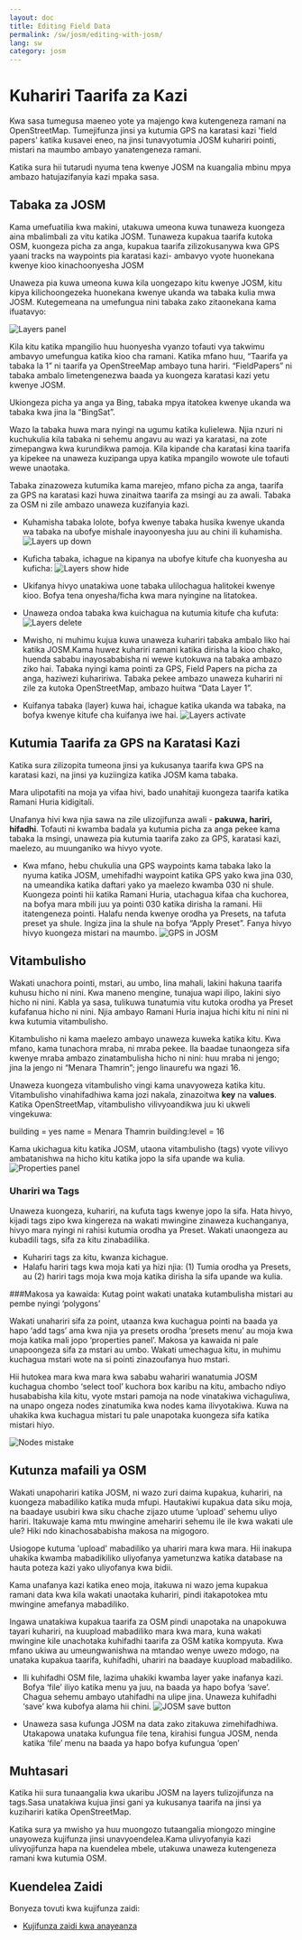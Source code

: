```yaml
---
layout: doc
title: Editing Field Data
permalink: /sw/josm/editing-with-josm/
lang: sw
category: josm
---
```


Kuhariri Taarifa za Kazi
==================
Kwa sasa tumegusa maeneo yote ya majengo kwa kutengeneza ramani na OpenStreetMap. Tumejifunza jinsi ya kutumia GPS na karatasi kazi 'field papers' katika kusavei eneo, na jinsi tunavyotumia JOSM kuhariri pointi, mistari na maumbo ambayo yanatengeneza ramani.

Katika sura hii tutarudi nyuma tena kwenye JOSM na kuangalia mbinu mpya ambazo hatujazifanyia kazi mpaka sasa.

Tabaka za JOSM 
-----------

Kama umefuatilia kwa makini, utakuwa umeona kuwa tunaweza kuongeza aina mbalimbali za vitu katika JOSM. Tunaweza kupakua taarifa kutoka OSM, kuongeza picha za anga, kupakua taarifa zilizokusanywa kwa GPS yaani tracks na waypoints pia karatasi kazi- ambavyo vyote huonekana kwenye kioo kinachoonyesha JOSM

Unaweza pia kuwa umeona kuwa kila uongezapo kitu kwenye JOSM, kitu kipya kilichoongezeka huonekana kwenye ukanda wa tabaka kulia mwa JOSM. Kutegemeana na umefungua nini tabaka zako zitaonekana kama ifuatavyo: 

![Layers panel][]

Kila kitu katika mpangilio huu huonyesha vyanzo tofauti vya takwimu ambavyo umefungua katika kioo cha ramani. Katika mfano huu, “Taarifa ya tabaka la 1” ni taarifa ya OpenStreeMap ambayo tuna hariri. “FieldPapers” ni tabaka ambalo limetengenezwa baada ya kuongeza karatasi kazi yetu kwenye JOSM.

Ukiongeza picha ya anga ya Bing, tabaka mpya itatokea kwenye ukanda wa tabaka kwa jina la “BingSat”.

Wazo la tabaka huwa mara nyingi na ugumu katika kulielewa. Njia nzuri ni kuchukulia kila tabaka ni sehemu angavu au wazi ya karatasi, na zote zimepangwa kwa kurundikwa pamoja. Kila kipande cha karatasi kina taarifa ya kipekee na unaweza kuzipanga upya katika mpangilo wowote ule tofauti wewe unaotaka.

Tabaka zinazoweza kutumika kama marejeo, mfano picha za anga, taarifa za GPS na karatasi kazi huwa zinaitwa taarifa za msingi au za awali. Tabaka za OSM ni zile ambazo unaweza kuzifanyia kazi. 

- Kuhamisha tabaka lolote, bofya kwenye tabaka husika kwenye ukanda wa tabaka na ubofye mishale inayoonyesha juu au chini      ili kuhamisha.
![Layers up down][]

- Kuficha tabaka, ichague na kipanya na ubofye kitufe cha kuonyesha au kuficha:
![Layers show hide][]

- Ukifanya hivyo unatakiwa uone tabaka ulilochagua halitokei kwenye kioo. Bofya tena onyesha/ficha kwa mara nyingine na        litatokea.

- Unaweza ondoa tabaka kwa kuichagua na kutumia kitufe cha kufuta:
![Layers delete][]

- Mwisho, ni muhimu kujua kuwa unaweza kuhariri tabaka ambalo liko hai katika JOSM.Kama huwez kuhariri ramani katika dirisha   la kioo chako, huenda sababu inayosababisha ni wewe kutokuwa na tabaka ambazo ziko hai. Tabaka nyingi kama pointi za GPS,    Field Papers na picha za anga, haziwezi kuhaririwa. Tabaka pekee ambazo unaweza kuhariri ni zile za kutoka OpenStreetMap,    ambazo huitwa “Data Layer 1”.

- Kuifanya tabaka (layer) kuwa hai, ichague katika ukanda wa tabaka, na bofya kwenye kitufe cha kuifanya iwe hai.
![Layers activate][]

Kutumia Taarifa za GPS na Karatasi  Kazi
-------------------------------
Katika sura zilizopita tumeona jinsi ya kukusanya taarifa kwa GPS na karatasi kazi, na jinsi ya kuziingiza katika JOSM kama tabaka.

Mara ulipotafiti na moja ya vifaa hivi, bado unahitaji kuongeza taarifa katika Ramani Huria kidigitali.

Unafanya hivi kwa njia sawa na zile ulizojifunza awali - **pakuwa, hariri, hifadhi**. Tofauti ni kwamba badala ya kutumia picha za anga pekee kama tabaka la msingi, unaweza pia kutumia taarifa zako za GPS, karatasi kazi, maelezo, au muunganiko wa hivyo vyote.

- Kwa mfano, hebu chukulia una GPS waypoints kama tabaka lako la nyuma katika JOSM, umehifadhi waypoint katika GPS yako kwa   jina 030, na umeandika katika daftari yako ya maelezo kwamba 030 ni shule. Kuongeza pointi hii katika Ramani Huria,          utachagua kifaa cha kuchorea, na bofya mara mbili juu ya pointi 030 katika dirisha la ramani. Hii itatengeneza pointi.       Halafu nenda kwenye orodha ya Presets, na tafuta preset ya shule. Ingiza jina la shule na bofya “Apply Preset”. Fanya hivyo  hivyo kuongeza mistari na maumbo. 
![GPS in JOSM][]

Vitambulisho
----
Wakati unachora pointi, mstari, au umbo, lina mahali, lakini hakuna taarifa kuhusu hicho ni nini. Kwa maneno mengine, tunajua wapi ilipo, lakini siyo hicho ni nini. Kabla ya sasa, tulikuwa tunatumia vitu kutoka orodha ya Preset kufafanua hicho ni nini. Njia ambayo Ramani Huria inajua hichi kitu ni nini ni kwa kutumia vitambulisho.

Kitambulisho ni kama maelezo ambayo unaweza kuweka katika kitu. Kwa mfano, kama tunachora mraba, ni mraba pekee. Ila baadae tunaongeza sifa kwenye mraba ambazo zinatambulisha hicho ni nini: huu mraba ni jengo; jina la jengo ni  “Menara Thamrin”; jengo linaurefu wa ngazi 16.

Unaweza kuongeza vitambulisho vingi kama unavyoweza katika kitu. Vitambulisho vinahifadhiwa kama jozi nakala, zinazoitwa **key** na **values**. Katika OpenStreetMap, vitambulisho vilivyoandikwa juu ki ukweli vingekuwa: 

building = yes
name = Menara Thamrin
building:level = 16

Kama ukichagua kitu katika JOSM, utaona vitambulisho (tags) vyote vilivyo ambatanishwa na hicho kitu katika jopo la sifa upande wa kulia.
![Properties panel][]

### Uhariri wa Tags

Unaweza kuongeza, kuhariri, na kufuta tags kwenye jopo la sifa. Hata hivyo, kijadi tags zipo kwa kingereza na wakati mwingine zinaweza kuchanganya, hivyo mara nyingi ni rahisi kutumia orodha ya Preset. Wakati unaongeza au kubadili tags, sifa za kitu zinabadilika.

- Kuhariri tags za kitu, kwanza kichague.
- Halafu hariri tags kwa moja kati ya hizi njia: (1) Tumia orodha ya Presets, au (2) hariri tags moja kwa moja katika dirisha   la sifa upande wa kulia.

###Makosa ya kawaida: Kutag point wakati unataka kutambulisha mistari au pembe nyingi ‘polygons’

Wakati unahariri sifa za point, utaanza kwa kuchagua pointi na baada ya hapo  ‘add tags’ ama kwa njia ya  presets orodha ‘presets menu’ au moja kwa moja katika mali jopo ‘properties panel’. Makosa ya kawaida ni pale unapoongeza sifa za mstari au umbo. Wakati umechagua kitu, in muhimu kuchagua mstari wote na si pointi zinazoufanya huo mstari.

Hii hutokea mara kwa mara kwa sababu wahariri wanatumia JOSM kuchagua chombo ‘select tool’ kuchora box karibu na kitu, ambacho ndiyo husababisha  kila kitu, vyote mstari pamoja na  node vinatakiwa vichaguliwa, na unapo ongeza nodes zinatumika kwa nodes kama ilivyotakiwa. Kuwa na uhakika kwa kuchagua mistari tu pale unapotaka kuongeza sifa katika mistari hiyo.


![Nodes mistake][]

Kutunza mafaili ya OSM
----------------

Wakati unapohariri katika JOSM, ni wazo zuri daima kupakua, kuhariri, na kuongeza mabadiliko katika muda  mfupi. Hautakiwi kupakua data siku moja, na baadaye usubiri kwa siku chache zijazo utume ‘upload’  sehemu uliyo hariri. Itakuwaje kama mtu mwingine amehariri sehemu ile ile kwa wakati ule ule? Hiki ndo kinachosababisha makosa na migogoro.

Usiogope kutuma 'upload' mabadiliko ya uhariri mara kwa mara. Hii inakupa uhakika kwamba mabadikiliko uliyofanya yametunzwa katika database na hauta poteza kazi yako uliyofanya kwa bidii.

Kama unafanya kazi katika eneo moja, itakuwa ni wazo jema kupakua  ramani data kwa kila wakati unaotaka kuhariri, pindi itakapotokea mtu mwingine amefanya mabadiliko.

Ingawa unatakiwa kupakua taarifa za OSM pindi unapotaka na unapokuwa tayari kuhariri, na kuupload mabadiliko mara kwa mara, kuna wakati mwingine kile unachotaka kuhifadhi taarifa za OSM katika kompyuta. Kwa mfano ukiwa au umeungwanishwa na mtandao wenye uwezo mdogo, na unataka kupakua taarifa, kuhifadhi, uhariri na baadaye kuupload mabadiliko.

- Ili kuhifadhi OSM file, lazima uhakiki kwamba layer yake inafanya kazi. Bofya ‘file’ iliyo katika menu ya juu, na baada      ya hapo bofya ‘save’. Chagua sehemu ambayo utahifadhi na ulipe jina. Unaweza kuhifadhi ‘save’ kwa kubofya alama hii chini.
![JOSM save button][]

- Unaweza sasa kufunga JOSM na data zako zitakuwa zimehifadhiwa. Utakapowa unataka kufungua file tena, kirahisi fungua JOSM,   nenda katika ‘file’ menu na baada ya hapo bofya kufungua ‘open’


Muhtasari
-------
Katika hii sura tunaangalia kwa ukaribu JOSM na layers tulizojifunza na tags.Sasa unatakiwa kujua jinsi gani ya kukusanya taarifa na jinsi ya kuzihariri katika OpenStreetMap. 

Katika sura ya mwisho ya huu muongozo tutaangalia miongozo mingine unayoweza kujifunza jinsi unavyoendelea.Kama ulivyofanyia kazi ulivyojifunza hapa na kuendelea mbele, utakuwa unaweza kutengeneza ramani kwa kutumia OSM.

Kuendelea Zaidi
--------------

 Bonyeza tovuti kwa kujifunza zaidi: 

*  [Kujifunza zaidi kwa anayeanza](/sw/beginner/moving-forward/)

[Layers panel]: /images/beginner/josm_layers-panel.png
[Layers up down]: /images/beginner/josm_layers-panel-up-down.png
[Layers show hide]: /images/beginner/josm_layers-panel-show-hide.png
[Layers delete]: /images/beginner/josm_layers-panel-delete.png
[Layers activate]: /images/beginner/josm_layers-panel-activate.png
[GPS in JOSM]: /images/beginner/josm_gps-layer.png
[Properties panel]: /images/beginner/josm_properties-panel.png
[Nodes mistake]: /images/beginner/josm_nodes-selected-mistake.png
[JOSM save button]: /images/beginner/josm_save-button.png
